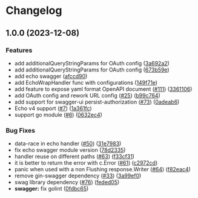 # Changelog

## 1.0.0 (2023-12-08)


### Features

* add additionalQueryStringParams for OAuth config ([3a692a2](https://github.com/LuisAntezana/echo-swagger/commit/3a692a22dfd65cdf18c02ba0014e562b13a64d5b))
* add additionalQueryStringParams for OAuth config ([673b59e](https://github.com/LuisAntezana/echo-swagger/commit/673b59e7212dbfd2eaad878b821a937e01afe3fc))
* add echo swagger ([afccd90](https://github.com/LuisAntezana/echo-swagger/commit/afccd907ab82d4ed211c0b15e0dd9ca356e92335))
* add EchoWrapHandler func with configurations ([149f71e](https://github.com/LuisAntezana/echo-swagger/commit/149f71e134e0c04ffe51467a171d70b618b2e205))
* add feature to expose yaml format OpenAPI document ([#111](https://github.com/LuisAntezana/echo-swagger/issues/111)) ([3361106](https://github.com/LuisAntezana/echo-swagger/commit/336110653fe5430dae4ed3bb11a516d1f0179afd))
* add OAuth config and rework URL config ([#25](https://github.com/LuisAntezana/echo-swagger/issues/25)) ([b99c764](https://github.com/LuisAntezana/echo-swagger/commit/b99c7645f9d3468cdb5bbf8b130551e4e2b8b9b5))
* add support for swagger-ui persist-authorization ([#73](https://github.com/LuisAntezana/echo-swagger/issues/73)) ([0adeab6](https://github.com/LuisAntezana/echo-swagger/commit/0adeab6de97eb5861b055f55dc391148e4c1d8df))
* Echo v4 support ([#7](https://github.com/LuisAntezana/echo-swagger/issues/7)) ([1a361fc](https://github.com/LuisAntezana/echo-swagger/commit/1a361fc821b876a76af95097de0c4a8d114ce8e1))
* support go module ([#6](https://github.com/LuisAntezana/echo-swagger/issues/6)) ([0632ec4](https://github.com/LuisAntezana/echo-swagger/commit/0632ec4a286bb4544711e1d9c1399bc31f6734cb))


### Bug Fixes

* data-race in echo handler ([#50](https://github.com/LuisAntezana/echo-swagger/issues/50)) ([31e7983](https://github.com/LuisAntezana/echo-swagger/commit/31e79832305613fa180213c9417ed492ebb2a014))
* fix echo swagger module version ([78d2335](https://github.com/LuisAntezana/echo-swagger/commit/78d23357bda261784c8fb989eb294445537d4999))
* handler reuse on different paths ([#63](https://github.com/LuisAntezana/echo-swagger/issues/63)) ([f33cf31](https://github.com/LuisAntezana/echo-swagger/commit/f33cf31ad8cdc11f108e2fcfc8883168e0954829))
* it is better to return the error with c.Error ([#61](https://github.com/LuisAntezana/echo-swagger/issues/61)) ([c2972cd](https://github.com/LuisAntezana/echo-swagger/commit/c2972cd3f7a28f4545897f28eea3b63d3a9731ba))
* panic when used with a non Flushing response.Writer ([#64](https://github.com/LuisAntezana/echo-swagger/issues/64)) ([f82eac4](https://github.com/LuisAntezana/echo-swagger/commit/f82eac44d4c7c89202eee78ec389fe7609259dac))
* remove gin-swagger dependency ([#33](https://github.com/LuisAntezana/echo-swagger/issues/33)) ([3a99ef0](https://github.com/LuisAntezana/echo-swagger/commit/3a99ef02e455503135b4b1436bc74383d614733a))
* swag library dependency ([#76](https://github.com/LuisAntezana/echo-swagger/issues/76)) ([feded05](https://github.com/LuisAntezana/echo-swagger/commit/feded059c3a20f8034a108156152087dcbce5bf4))
* **swagger:** fix golint ([0fdbc65](https://github.com/LuisAntezana/echo-swagger/commit/0fdbc657f096bdd9df12920b32c2410881c48e31))
